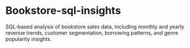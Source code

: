 # Bookstore-sql-insights
SQL-based analysis of bookstore sales data, including monthly and yearly revenue trends, customer segmentation, borrowing patterns, and genre popularity insights.
